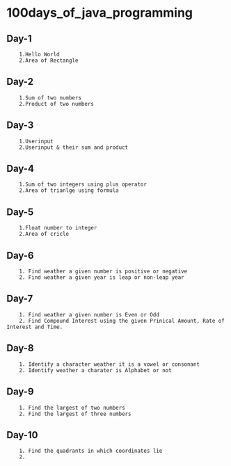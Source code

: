 # 100days_of_java_programming

## Day-1
        1.Hello World
        2.Area of Rectangle 

## Day-2
        1.Sum of two numbers
        2.Product of two numbers

## Day-3
        1.Userinput
        2.Userinput & their sum and product

## Day-4 
        1.Sum of two integers using plus operator
        2.Area of trianlge using formula

## Day-5
        1.Float number to integer
        2.Area of cricle
## Day-6 
        1. Find weather a given number is positive or negative
        2. Find weather a given year is leap or non-leap year
## Day-7
        1. Find weather a given number is Even or Odd
        2. Find Compound Interest using the given Prinical Amount, Rate of Interest and Time.
## Day-8
        1. Identify a character weather it is a vowel or consonant
        2. Identify weather a charater is Alphabet or not
## Day-9
        1. Find the largest of two numbers
        2. Find the largest of three numbers
## Day-10
        1. Find the quadrants in which coordinates lie
        2. 